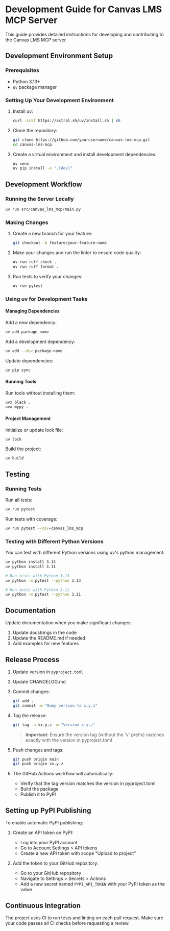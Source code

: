 # Development Guide for Canvas LMS MCP Server

This guide provides detailed instructions for developing and contributing to the Canvas LMS MCP server.

## Development Environment Setup

### Prerequisites

- Python 3.13+
- `uv` package manager

### Setting Up Your Development Environment

1. Install uv:
   ```bash
   curl -LsSf https://astral.sh/uv/install.sh | sh
   ```

2. Clone the repository:
   ```bash
   git clone https://github.com/yourusername/canvas-lms-mcp.git
   cd canvas-lms-mcp
   ```

3. Create a virtual environment and install development dependencies:
   ```bash
   uv venv
   uv pip install -e ".[dev]"
   ```

## Development Workflow

### Running the Server Locally

```bash
uv run src/canvas_lms_mcp/main.py
```

### Making Changes

1. Create a new branch for your feature:
   ```bash
   git checkout -b feature/your-feature-name
   ```

2. Make your changes and run the linter to ensure code quality:
   ```bash
   uv run ruff check .
   uv run ruff format .
   ```

3. Run tests to verify your changes:
   ```bash
   uv run pytest
   ```

### Using uv for Development Tasks

#### Managing Dependencies

Add a new dependency:
```bash
uv add package-name
```

Add a development dependency:
```bash
uv add --dev package-name
```

Update dependencies:
```bash
uv pip sync
```

#### Running Tools

Run tools without installing them:
```bash
uvx black .
uvx mypy .
```

#### Project Management

Initialize or update lock file:
```bash
uv lock
```

Build the project:
```bash
uv build
```

## Testing

### Running Tests

Run all tests:
```bash
uv run pytest
```

Run tests with coverage:
```bash
uv run pytest --cov=canvas_lms_mcp
```

### Testing with Different Python Versions

You can test with different Python versions using uv's python management:

```bash
uv python install 3.13
uv python install 3.11

# Run tests with Python 3.13
uv python -m pytest --python 3.13

# Run tests with Python 3.11
uv python -m pytest --python 3.11
```

## Documentation

Update documentation when you make significant changes:

1. Update docstrings in the code
2. Update the README.md if needed
3. Add examples for new features

## Release Process

1. Update version in `pyproject.toml`
2. Update CHANGELOG.md
3. Commit changes:
   ```bash
   git add .
   git commit -m "Bump version to x.y.z"
   ```
4. Tag the release:
   ```bash
   git tag -a vx.y.z -m "Version x.y.z"
   ```
   
   > **Important**: Ensure the version tag (without the 'v' prefix) matches exactly with the version in pyproject.toml
   
5. Push changes and tags:
   ```bash
   git push origin main
   git push origin vx.y.z
   ```

6. The GitHub Actions workflow will automatically:
   - Verify that the tag version matches the version in pyproject.toml
   - Build the package
   - Publish it to PyPI

## Setting up PyPI Publishing

To enable automatic PyPI publishing:

1. Create an API token on PyPI:
   - Log into your PyPI account
   - Go to Account Settings > API tokens
   - Create a new API token with scope "Upload to project"

2. Add the token to your GitHub repository:
   - Go to your GitHub repository
   - Navigate to Settings > Secrets > Actions
   - Add a new secret named `PYPI_API_TOKEN` with your PyPI token as the value

## Continuous Integration

The project uses CI to run tests and linting on each pull request. Make sure your code passes all CI checks before requesting a review. 